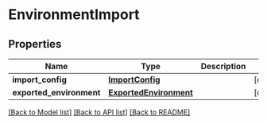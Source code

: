 # EnvironmentImport

## Properties
Name | Type | Description | Notes
------------ | ------------- | ------------- | -------------
**import_config** | [**ImportConfig**](ImportConfig.md) |  | [optional] 
**exported_environment** | [**ExportedEnvironment**](ExportedEnvironment.md) |  | [optional] 

[[Back to Model list]](../README.md#documentation-for-models) [[Back to API list]](../README.md#documentation-for-api-endpoints) [[Back to README]](../README.md)


